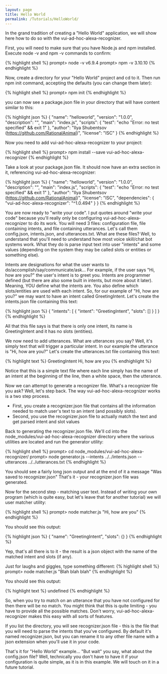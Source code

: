 ```yaml
---
layout: page
title: Hello World
permalink: /Tutorials/HelloWorld/
---
```


In the grand tradition of creating a "Hello World" application, we will show here how to do so with the vui-ad-hoc-alexa-recognizer.

First, you will need to make sure that you have Node.js and npm installed. Execute node -v and npm -v commands to confirm:

{% highlight shell %}
prompt> node -v
v6.9.4
prompt> npm -v
3.10.10
{% endhighlight %}

Now, create a directory for your "Hello World" project and cd to it.  Then run npm init command, accepting the defaults (you can change them later):

{% highlight shell %}
prompt> npm init
{% endhighlight %}

you can now see a package.json file in your directory that will have content similar to this:

{% highlight json %}
{
  "name": "helloworld",
  "version": "1.0.0",
  "description": "",
  "main": "index.js",
  "scripts": {
    "test": "echo \"Error: no test specified\" && exit 1"
  },
  "author": "Ilya Shubentsov (https://github.com/RationalAnimal)",
  "license": "ISC"
}
{% endhighlight %}

Now you need to add vui-ad-hoc-alexa-recognizer to your project:

{% highlight shell %}
prompt> npm install --save vui-ad-hoc-alexa-recognizer
{% endhighlight %}

Take a look at your package.json file.  It should now have an extra section in it, referencing vui-ad-hoc-alexa-recognizer:

{% highlight json %}
{
  "name": "helloworld",
  "version": "1.0.0",
  "description": "",
  "main": "index.js",
  "scripts": {
    "test": "echo \"Error: no test specified\" && exit 1"
  },
  "author": "Ilya Shubentsov (https://github.com/RationalAnimal)",
  "license": "ISC",
  "dependencies": {
    "vui-ad-hoc-alexa-recognizer": "^1.0.494"
  }
}
{% endhighlight %}

You are now ready to "write your code".  I put quotes around "write your code" because you'll really only be configuring vui-ad-hoc-alexa-recognizer to do its work.
You will need 3 files: configuration file, file containing intents, and file containing utterances.  Let's call them config.json, intents.json, and utterances.txt.
What are these files? Well, to understand that you'll need to understand how most voice skill/chat bot systems work.  What they do is parse input text into
user "intents" and some values (depending on the system they may be called slots or entities or something else).

Intents are designations for what the user wants to do/accomplish/say/communicate/ask... For example, if the user says "Hi, how are you?" the user's intent is to greet you.
Intents are programmer defined (but there are also some built in intents, but more about it later).
Meaning, YOU define what the intents are.  You also define which slots/entities are used with each intent.
So, for our example of "Hi, how are you?" we may want to have an intent called GreetingIntent.
Let's create the intents.json file containing this text:

{% highlight json %}
{
  "intents": [
    {
      "intent": "GreetingIntent",
      "slots": []
    }
  ]
}
{% endhighlight %}

All that this file says is that there is only one intent, its name is GreetingIntent and it has no slots (entities).

We now need to add utterances.  What are utterances you say?  Well, it's simply text that will trigger a particular intent.
In our example the utterance is "Hi, how are you?"
Let's create the utterances.txt file containing this text:

{% highlight text %}
GreetingIntent Hi, how are you
{% endhighlight %}

Notice that this is a simple text file where each line simply has the name of an intent at the beginning of the line, then a white space, then
the utterance.

Now we can attempt to generate a recognizer file.  What's a recognizer file you ask? Well, let's step back.
The way vui-ad-hoc-alexa-recognizer works is a two step process.

* First, you create a recognizer.json file that contains all the information
needed to match user's text to an intent (and possibly slots).
* Second, you use the recognizer.json file to actually match the text and get parsed intent and slot values

Back to generating the recognizer.json file.  We'll cd into the node_modules/vui-ad-hoc-alexa-recognizer directory where
the various utilities are located and run the generator utility:

{% highlight shell %}
prompt> cd node_modules/vui-ad-hoc-alexa-recognizer/
prompt> node generator.js --intents ../../intents.json --utterances ../../utterances.txt
{% endhighlight %}

You should see a fairly long json output and at the end of it a message "Was saved to recognizer.json"
That's it - your recognizer.json file was generated.

Now for the second step - matching user text.  Instead of writing your own program (which is quite easy, but let's leave that for another tutorial)
we will user matcher utility:

{% highlight shell %}
prompt> node matcher.js "Hi, how are you"
{% endhighlight %}

You should see this output:

{% highlight json %}
{
  "name": "GreetingIntent",
  "slots": {}
}
{% endhighlight %}

Yep, that's all there is to it - the result is a json object with the name of the matched intent and slots (if any).

Just for laughs and giggles, type something different:
{% highlight shell %}
prompt> node matcher.js "Blah blah blah"
{% endhighlight %}

You should see this output:

{% highlight text %}
undefined
{% endhighlight %}

So, when you try to match on an utterance that you have not configured for then there will be no match.
You might think that this is quite limiting - you have to provide all the possible matches.  Don't worry, vui-ad-hoc-alexa-recognizer
makes this easy with all sorts of features.

If you list the directory, you will see recognizer.json file - this is the file that you will need to parse the intents that you've configured.
By default it's named recognizer.json, but you can rename it to any other file name with a json extension when you'll use it in your code.

That's it for "Hello World" example... "But wait" you say, what about the config.json file? Well, technically you don't have to have it
if your configuration is quite simple, as it is in this example.  We will touch on it in a future tutorial.
